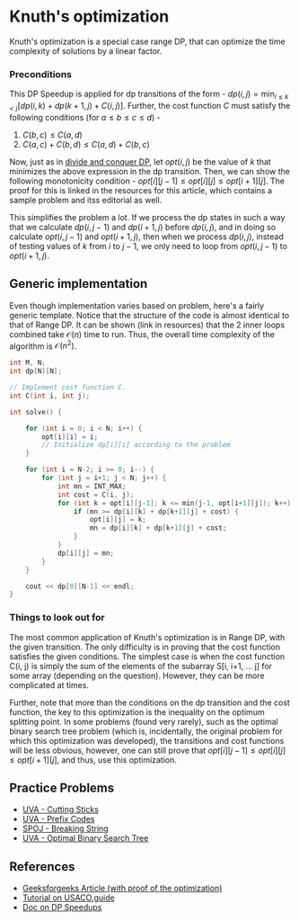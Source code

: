 # Knuth's optimization

Knuth's optimization is a special case range DP, that can optimize the time complexity of solutions by a linear factor.

### Preconditions

This DP Speedup is applied for dp transitions of the form - $dp(i, j) =
\min_{i \leq k < j} [ dp(i, k) + dp(k+1, j) + C(i, j) ]$. Further, 
the cost function $C$ must satisfy the following conditions (for $a \leq b \leq c \leq d$) - 
1. $C(b, c) \leq C(a, d)$
2. $C(a, c) + C(b, d) \leq C(a, d) + C(b, c)$

Now, just as in <a href="https://cp-algorithms.com/dynamic_programming/divide-and-conquer-dp.html">divide and conquer DP</a>, let $opt(i, j)$ be the value of $k$ that minimizes the above expression in the dp transition. Then, we can show the following monotonicity condition - $opt[i][j-1] \leq opt[i][j] \leq opt[i+1][j]$. The proof for this is linked in the resources for this article, which contains a sample problem and itss editorial as well. 

This simplifies the problem a lot. If we process the dp states in such a way that we calculate $dp(i, j-1)$ and $dp(i+1, j)$ before $dp(i, j)$, and in doing so calculate $opt(i, j-1)$ and $opt(i+1, j)$, then when we process $dp(i, j)$, instead of testing values of $k$ from $i$ to $j-1$, we only need to loop from $opt(i, j-1)$ to $opt(i+1, j)$. 

## Generic implementation

Even though implementation varies based on problem, here's a fairly generic
template. Notice that the structure of the code is almost identical to that of Range DP. 
It can be shown (link in resources) that the 2 inner loops combined take $\mathcal{O}(n)$ time to run. Thus, the overall time complexity of the algorithm is $\mathcal{O}(n^2)$.

```{.cpp file=knuth_optimization}
int M, N;
int dp[N][N];

// Implement cost function C.
int C(int i, int j); 

int solve() {

    for (int i = 0; i < N; i++) {
        opt[i][i] = i;
        // Initialize dp[i][i] according to the problem
    }

    for (int i = N-2; i >= 0; i--) {
        for (int j = i+1; j < N; j++) {
            int mn = INT_MAX;
            int cost = C(i, j);
            for (int k = opt[i][j-1]; k <= min(j-1, opt[i+1][j]); k++) {
                if (mn >= dp[i][k] + dp[k+1][j] + cost) {
                    opt[i][j] = k; 
                    mn = dp[i][k] + dp[k+1][j] + cost; 
                }
            }
            dp[i][j] = mn; 
        }
    }

    cout << dp[0][N-1] << endl;
}
```

### Things to look out for

The most common application of Knuth's optimization is in Range DP, with the given transition. The only difficulty is in proving that the cost function satisfies the given conditions. The simplest case is when the cost function C(i, j) is simply the sum of the elements of the subarray S[i, i+1, ... j] for some array (depending on the question). However, they can be more complicated at times. 

Further, note that more than the conditions on the dp transition and the cost function, the key to this optimization is the inequality on the optimum splitting point. In some problems (found very rarely), such as the optimal binary search tree problem (which is, incidentally, the original problem for which this optimization was developed), the transitions and cost functions will be less obvious, however, one can still prove that $opt[i][j-1] \leq opt[i][j] \leq opt[i+1][j]$, and thus, use this optimization.

## Practice Problems
- [UVA - Cutting Sticks](https://onlinejudge.org/external/100/10003.pdf)
- [UVA - Prefix Codes](https://onlinejudge.org/external/120/12057.pdf)
- [SPOJ - Breaking String](https://www.spoj.com/problems/BRKSTRNG/)
- [UVA - Optimal Binary Search Tree](https://onlinejudge.org/external/103/10304.pdf)


## References
- [Geeksforgeeks Article (with proof of the optimization)](https://www.geeksforgeeks.org/knuths-optimization-in-dynamic-programming/)
- [Tutorial on USACO.guide]()
- [Doc on DP Speedups](https://home.cse.ust.hk/~golin/COMP572/Notes/DP_speedup.pdf)
